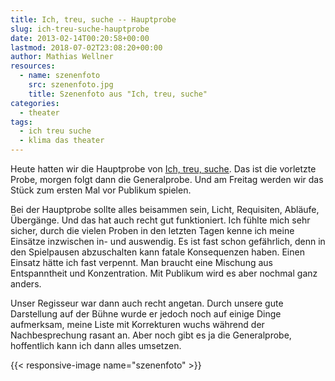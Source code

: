 ```yaml
---
title: Ich, treu, suche -- Hauptprobe
slug: ich-treu-suche-hauptprobe
date: 2013-02-14T00:20:58+00:00
lastmod: 2018-07-02T23:08:20+00:00
author: Mathias Wellner
resources:
  - name: szenenfoto
    src: szenenfoto.jpg
    title: Szenenfoto aus "Ich, treu, suche"
categories:
  - theater
tags:
  - ich treu suche
  - klima das theater
---
```

Heute hatten wir die Hauptprobe von [Ich, treu, suche](http://www.klima-das-theater.ch/). Das ist die vorletzte Probe, morgen folgt dann die Generalprobe. Und am Freitag werden wir das Stück zum ersten Mal vor Publikum spielen. 
<!--more-->

Bei der Hauptprobe sollte alles beisammen sein, Licht, Requisiten, Abläufe, Übergänge. Und das hat auch recht gut funktioniert. Ich fühlte mich sehr sicher, durch die vielen Proben in den letzten Tagen kenne ich meine Einsätze inzwischen in- und auswendig. Es ist fast schon gefährlich, denn in den Spielpausen abzuschalten kann fatale Konsequenzen haben. Einen Einsatz hätte ich fast verpennt. Man braucht eine Mischung aus Entspanntheit und Konzentration. Mit Publikum wird es aber nochmal ganz anders. 

Unser Regisseur war dann auch recht angetan. Durch unsere gute Darstellung auf der Bühne wurde er jedoch noch auf einige Dinge aufmerksam, meine Liste mit Korrekturen wuchs während der Nachbesprechung rasant an. Aber noch gibt es ja die Generalprobe, hoffentlich kann ich dann alles umsetzen.

{{< responsive-image name="szenenfoto" >}}